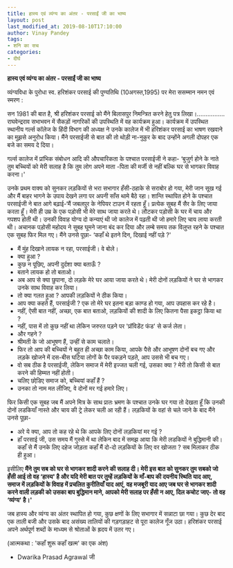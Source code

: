```yaml
---
title: हास्य एवं व्यंग्य का अंतर - परसाईं जी का भाष्य
layout: post
last_modified_at: 2019-08-10T17:10:00
author: Vinay Pandey
tags:
- शनि का सच
categories:
- दीर्घ
---
```

**हास्य एवं व्यंग्य का अंतर - परसाईं जी का भाष्य**

व्यंग्यविधा के पुरोधा स्व. हरिशंकर परसाई की पुण्यतिथि (10अगस्त,1995) पर मेरा ससम्मान नमन एवं स्मरण : 

सन 1981 की बात है, श्री हरिशंकर परसाई को मैंने बिलासपुर निमन्त्रित करने हेतु पत्र लिखा।....…......... राघवेन्द्रराव सभाभवन में सैकड़ों नागरिकों की उपस्थिति में वह कार्यक्रम हुआ। कार्यक्रम में उपस्थित स्थानीय गर्ल्स कॉलेज के हिंदी विभाग की अध्यक्ष ने उनके कालेज में भी हरिशंकर परसाई का भाषण रखवाने का मुझसे अनुरोध किया। मैंने परसाईजी से बात की तो थोड़ी ना-नुकुर के बाद उन्होंने अगली दोपहर एक बजे का समय दे दिया।

गर्ल्स कालेज में प्रांभिक संबोधन आदि की औपचारिकता के पश्चात परसाईजी ने कहा- ‘बुजुर्ग होने के नाते तुम बच्चियों को मेरी सलाह है कि तुम लोग अपने माता -पिता की मर्जी से नहीं बल्कि घर से भागकर विवाह करना।'

उनके प्रथम वाक्य को सुनकर लड़कियों से भरा सभागार हँसी-ठहाके से सराबोर हो गया, मेरी जान सूख गई और मैं बाहर भागने के उपाय देखने लगा पर अपनी साँस थामे बैठे रहा। 
शान्ति स्थापित होने के पश्चात परसाईजी ने बात आगे बढ़ाई-‘मैं जबलपुर के नेपियर टाउन में रहता हूँ। प्रत्येक सुबह मैं सैर के लिए जाया करता हूँ। मेरी ही उम्र के एक पड़ोसी भी मेरे साथ जाया करते थे। लौटकर पड़ोसी के घर में चाय और गपशप होती थी। उनकी विवाह योग्य दो कन्याएं थी जो कालेज में पढ़ती थी जो हमारे लिए चाय लाया करती थी। अचानक पड़ोसी महोदय ने सुबह घूमने जाना बंद कर दिया और लम्बे समय तक विलुप्त रहने के पश्चात एक सुबह फिर मिल गए। मैंने उनसे पूछा- ‘कहाँ थे इतने दिन, दिखाई नहीं पड़े ?'
- मैं मुंह दिखाने लायक न रहा, परसाईजी। वे बोले।
- क्या हुआ ?
- कुछ न पूछिए, अपनी दुर्दशा क्या बताऊँ ?
- बताने लायक हो तो बताओ।
- अब आप से क्या छुपाना, दो लड़के मेरे घर आया जाया करते थे। मेरी दोनों लड़कियों ने घर से भागकर उनके साथ विवाह कर लिया।
- तो क्या गलत हुआ ? आपकी लड़कियों ने ठीक किया।
- आप क्या कहते हैं, परसाईजी ? एक तो मेरे घर इतना बड़ा काण्ड हो गया, आप उपहास कर रहे है।
- नहीं, ऐसी बात नहीं, अच्छा, एक बात बताओ, लड़कियों की शादी के लिए कितना पैसा इकट्ठा किया था ?
- नहीं, पास में तो कुछ नहीं था लेकिन जरुरत पड़ने पर 'प्रॉविडेंट फंड' से कर्ज लेता।
- और गहने ?
- श्रीमती के जो आभूषण हैं, उन्हीं से काम चलाते।
- फिर तो आप की बच्चियों ने बहुत ही अच्छा काम किया, आपके पैसे और आभूषण दोनों बच गए और लड़के खोजने में दस-बीस घटिया लोगों के पैर पकड़ने पड़ते, आप उससे भी बच गए।
- वो सब ठीक है परसाईजी, लेकिन समाज में मेरी इज्जत चली गई, उसका क्या ? मेरी तो किसी से बात करने की हिम्मत नहीं होती।
- चलिए छोडि़ए समाज को, बच्चियां कहाँ हैं ?
- उनका तो नाम मत लीजिए, वे दोनों मर गई हमारे लिए।

 फिर किसी एक सुबह जब मैं अपने मित्र के साथ प्रातः भ्रमण के पश्चात उनके घर गया तो देखता हूँ कि उनकी दोनों लडकियाँ नास्ते और चाय की ट्रे लेकर चली आ रही हैं। लड़कियों के वहां से चले जाने के बाद मैंने उनसे पूछा-
- अरे ये क्या, आप तो कह रहे थे कि आपके लिए दोनों लड़कियां मर गई ?
- हाँ परसाई जी, उस समय मैं गुस्से में था लेकिन बाद में समझ आया कि मेरी लडकियों ने बुद्धिमानी की। कहाँ से मैं उनके लिए दहेज जोड़ता कहाँ मैं दो-दो लड़कियों के लिए वर खोजता ? सब मिलाकर ठीक ही हुआ।

इसीलिए **मैंने तुम सब को घर से भागकर शादी करने की सलाह दी। मेरी इस बात को सुनकर तुम सबको जो हँसी आई तो वह ‘हास्य' है और यदि मेरी बात पर तुम्हें लड़कियों के माँ-बाप की दयनीय स्थिति याद आए, समाज में लड़कियों के विवाह में प्रचलित कुरीतियाँ याद आएं, वह मजबूरी याद आए जब घर से भागकर शादी करने वाली लड़की को उसका बाप बुद्धिमान माने, आपको मेरी सलाह पर हँसी न आए, दिल कचोट जाए- तो वह ‘व्यंग्य' है।'**

जब हास्य और व्यंग्य का अंतर स्थापित हो गया, कुछ क्षणों के लिए सभागार में सन्नाटा छा गया। कुछ देर बाद एक ताली बजी और उसके बाद असंख्य तालियों की गड़गड़ाहट से पूरा कालेज गूँज उठा। हरिशंकर परसाई अपने अर्थपूर्ण शब्दों के माध्यम से श्रोताओं के ह्रदय में उतर गए।

(आत्मकथा : 'कहाँ शुरू कहाँ खत्म' का एक अंश)

-  Dwarika Prasad Agrawal जी


